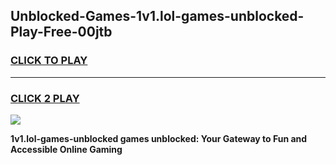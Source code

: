 
## Unblocked-Games-1v1.lol-games-unblocked-Play-Free-00jtb
<h3>
<a href="https://premium76.site?title=1v1.lol-games-unblocked&ref=23A">CLICK TO PLAY</a></h3>
<hr>

<h3>
<a href="https://premium76.site?title=1v1.lol-games-unblocked&ref=23A">CLICK 2 PLAY</a>
  
</h3>

<a href="https://premium76.site?title=1v1.lol-games-unblocked&ref=23A"><img src="https://clearcache.store/games.png"></a>


**1v1.lol-games-unblocked games unblocked: Your Gateway to Fun and Accessible Online Gaming**
